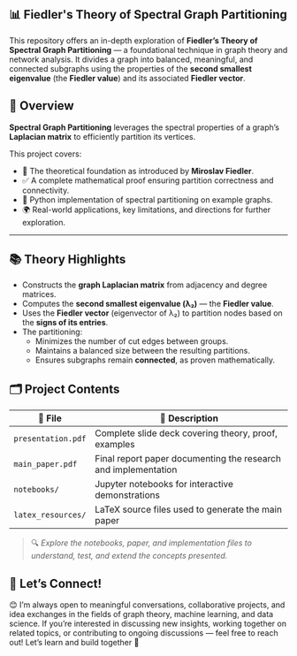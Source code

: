 ## 📊 Fiedler's Theory of Spectral Graph Partitioning

This repository offers an in-depth exploration of **Fiedler’s Theory of Spectral Graph Partitioning** — a foundational technique in graph theory and network analysis. It divides a graph into balanced, meaningful, and connected subgraphs using the properties of the **second smallest eigenvalue** (the **Fiedler value**) and its associated **Fiedler vector**.


## 📖 Overview
**Spectral Graph Partitioning** leverages the spectral properties of a graph’s **Laplacian matrix** to efficiently partition its vertices.

This project covers:
* 📘 The theoretical foundation as introduced by **Miroslav Fiedler**.
* ✅ A complete mathematical proof ensuring partition correctness and connectivity.
* 🧮 Python implementation of spectral partitioning on example graphs.
* 🌍 Real-world applications, key limitations, and directions for further exploration.

---

## 📚 Theory Highlights

* Constructs the **graph Laplacian matrix** from adjacency and degree matrices.
* Computes the **second smallest eigenvalue (λ₂)** — the **Fiedler value**.
* Uses the **Fiedler vector** (eigenvector of λ₂) to partition nodes based on the **signs of its entries**.
* The partitioning:
  * Minimizes the number of cut edges between groups.
  * Maintains a balanced size between the resulting partitions.
  * Ensures subgraphs remain **connected**, as proven mathematically.

## 🗂️ Project Contents

| 📄 File                    | 📑 Description                                                 |
| -------------------------- | -------------------------------------------------------------- |
| `presentation.pdf`         | Complete slide deck covering theory, proof, examples           |
| `main_paper.pdf`           | Final report paper documenting the research and implementation |
| `notebooks/`               | Jupyter notebooks for interactive demonstrations               |
| `latex_resources/`         | LaTeX source files used to generate the main paper             |

> 🔍 *Explore the notebooks, paper, and implementation files to understand, test, and extend the concepts presented.*


## 🤝 Let’s Connect!
😊 I’m always open to meaningful conversations, collaborative projects, and idea exchanges in the fields of graph theory, machine learning, and data science.
If you’re interested in discussing new insights, working together on related topics, or contributing to ongoing discussions — feel free to reach out!
Let’s learn and build together 🚀
